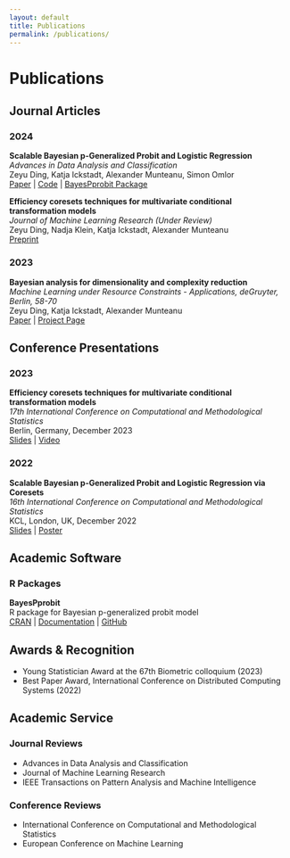 ```yaml
---
layout: default
title: Publications
permalink: /publications/
---
```


# Publications

## Journal Articles

### 2024

**Scalable Bayesian p-Generalized Probit and Logistic Regression**  
*Advances in Data Analysis and Classification*  
Zeyu Ding, Katja Ickstadt, Alexander Munteanu, Simon Omlor  
[Paper](link) | [Code](https://github.com/zeyudsai) | [BayesPprobit Package](link)

**Efficiency coresets techniques for multivariate conditional transformation models**  
*Journal of Machine Learning Research (Under Review)*  
Zeyu Ding, Nadja Klein, Katja Ickstadt, Alexander Munteanu  
[Preprint](link)

### 2023

**Bayesian analysis for dimensionality and complexity reduction**  
*Machine Learning under Resource Constraints - Applications, deGruyter, Berlin, 58-70*  
Zeyu Ding, Katja Ickstadt, Alexander Munteanu  
[Paper](link) | [Project Page](link)

## Conference Presentations

### 2023

**Efficiency coresets techniques for multivariate conditional transformation models**  
*17th International Conference on Computational and Methodological Statistics*  
Berlin, Germany, December 2023  
[Slides](link) | [Video](link)

### 2022

**Scalable Bayesian p-Generalized Probit and Logistic Regression via Coresets**  
*16th International Conference on Computational and Methodological Statistics*  
KCL, London, UK, December 2022  
[Slides](link) | [Poster](link)

## Academic Software

### R Packages

**BayesPprobit**  
R package for Bayesian p-generalized probit model  
[CRAN](link) | [Documentation](link) | [GitHub](link)

## Awards & Recognition

- Young Statistician Award at the 67th Biometric colloquium (2023)
- Best Paper Award, International Conference on Distributed Computing Systems (2022)

## Academic Service

### Journal Reviews
- Advances in Data Analysis and Classification
- Journal of Machine Learning Research
- IEEE Transactions on Pattern Analysis and Machine Intelligence

### Conference Reviews
- International Conference on Computational and Methodological Statistics
- European Conference on Machine Learning
